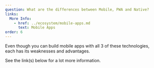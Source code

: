 ```yaml
---
question: What are the differences between Mobile, PWA and Native?
links:
  More Info:
    - href: ../ecosystem/mobile-apps.md
      text: Mobile Apps
order: 6
---
```


Even though you can build mobile apps with all 3 of these technologies, each has its weaknesses and advantages.

See the link(s) below for a lot more information.
